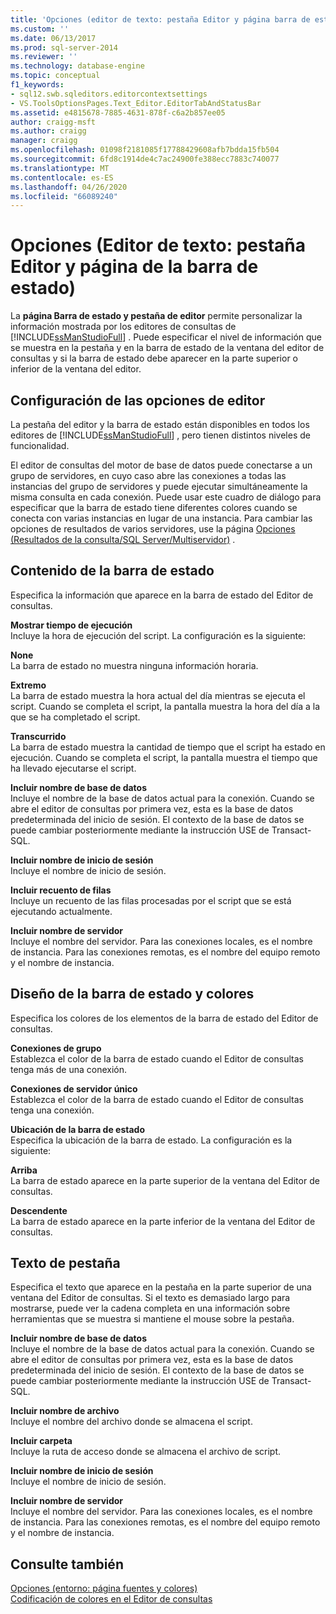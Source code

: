 ```yaml
---
title: 'Opciones (editor de texto: pestaña Editor y página barra de estado) | Microsoft Docs'
ms.custom: ''
ms.date: 06/13/2017
ms.prod: sql-server-2014
ms.reviewer: ''
ms.technology: database-engine
ms.topic: conceptual
f1_keywords:
- sql12.swb.sqleditors.editorcontextsettings
- VS.ToolsOptionsPages.Text_Editor.EditorTabAndStatusBar
ms.assetid: e4815678-7885-4631-878f-c6a2b857ee05
author: craigg-msft
ms.author: craigg
manager: craigg
ms.openlocfilehash: 01098f2181085f17788429608afb7bdda15fb504
ms.sourcegitcommit: 6fd8c1914de4c7ac24900fe388ecc7883c740077
ms.translationtype: MT
ms.contentlocale: es-ES
ms.lasthandoff: 04/26/2020
ms.locfileid: "66089240"
---
```

# <a name="options-text-editor-editor-tab-and-status-bar-page"></a>Opciones (Editor de texto: pestaña Editor y página de la barra de estado)
  La **página Barra de estado y pestaña de editor** permite personalizar la información mostrada por los editores de consultas de [!INCLUDE[ssManStudioFull](../includes/ssmanstudiofull-md.md)] . Puede especificar el nivel de información que se muestra en la pestaña y en la barra de estado de la ventana del editor de consultas y si la barra de estado debe aparecer en la parte superior o inferior de la ventana del editor.  
  
## <a name="option-settings-by-editor"></a>Configuración de las opciones de editor  
 La pestaña del editor y la barra de estado están disponibles en todos los editores de [!INCLUDE[ssManStudioFull](../includes/ssmanstudiofull-md.md)] , pero tienen distintos niveles de funcionalidad.  
  
 El editor de consultas del motor de base de datos puede conectarse a un grupo de servidores, en cuyo caso abre las conexiones a todas las instancias del grupo de servidores y puede ejecutar simultáneamente la misma consulta en cada conexión. Puede usar este cuadro de diálogo para especificar que la barra de estado tiene diferentes colores cuando se conecta con varias instancias en lugar de una instancia. Para cambiar las opciones de resultados de varios servidores, use la página [Opciones (Resultados de la consulta/SQL Server/Multiservidor)](../../2014/database-engine/options-query-results-sql-server-multi-server.md) .  
  
## <a name="status-bar-content"></a>Contenido de la barra de estado  
 Especifica la información que aparece en la barra de estado del Editor de consultas.  
  
 **Mostrar tiempo de ejecución**  
 Incluye la hora de ejecución del script. La configuración es la siguiente:  
  
 **None**  
 La barra de estado no muestra ninguna información horaria.  
  
 **Extremo**  
 La barra de estado muestra la hora actual del día mientras se ejecuta el script. Cuando se completa el script, la pantalla muestra la hora del día a la que se ha completado el script.  
  
 **Transcurrido**  
 La barra de estado muestra la cantidad de tiempo que el script ha estado en ejecución. Cuando se completa el script, la pantalla muestra el tiempo que ha llevado ejecutarse el script.  
  
 **Incluir nombre de base de datos**  
 Incluye el nombre de la base de datos actual para la conexión. Cuando se abre el editor de consultas por primera vez, esta es la base de datos predeterminada del inicio de sesión. El contexto de la base de datos se puede cambiar posteriormente mediante la instrucción USE de Transact-SQL.  
  
 **Incluir nombre de inicio de sesión**  
 Incluye el nombre de inicio de sesión.  
  
 **Incluir recuento de filas**  
 Incluye un recuento de las filas procesadas por el script que se está ejecutando actualmente.  
  
 **Incluir nombre de servidor**  
 Incluye el nombre del servidor. Para las conexiones locales, es el nombre de instancia. Para las conexiones remotas, es el nombre del equipo remoto y el nombre de instancia.  
  
## <a name="status-bar-layout-and-colors"></a>Diseño de la barra de estado y colores  
 Especifica los colores de los elementos de la barra de estado del Editor de consultas.  
  
 **Conexiones de grupo**  
 Establezca el color de la barra de estado cuando el Editor de consultas tenga más de una conexión.  
  
 **Conexiones de servidor único**  
 Establezca el color de la barra de estado cuando el Editor de consultas tenga una conexión.  
  
 **Ubicación de la barra de estado**  
 Especifica la ubicación de la barra de estado. La configuración es la siguiente:  
  
 **Arriba**  
 La barra de estado aparece en la parte superior de la ventana del Editor de consultas.  
  
 **Descendente**  
 La barra de estado aparece en la parte inferior de la ventana del Editor de consultas.  
  
## <a name="tab-text"></a>Texto de pestaña  
 Especifica el texto que aparece en la pestaña en la parte superior de una ventana del Editor de consultas. Si el texto es demasiado largo para mostrarse, puede ver la cadena completa en una información sobre herramientas que se muestra si mantiene el mouse sobre la pestaña.  
  
 **Incluir nombre de base de datos**  
 Incluye el nombre de la base de datos actual para la conexión. Cuando se abre el editor de consultas por primera vez, esta es la base de datos predeterminada del inicio de sesión. El contexto de la base de datos se puede cambiar posteriormente mediante la instrucción USE de Transact-SQL.  
  
 **Incluir nombre de archivo**  
 Incluye el nombre del archivo donde se almacena el script.  
  
 **Incluir carpeta**  
 Incluye la ruta de acceso donde se almacena el archivo de script.  
  
 **Incluir nombre de inicio de sesión**  
 Incluye el nombre de inicio de sesión.  
  
 **Incluir nombre de servidor**  
 Incluye el nombre del servidor. Para las conexiones locales, es el nombre de instancia. Para las conexiones remotas, es el nombre del equipo remoto y el nombre de instancia.  
  
## <a name="see-also"></a>Consulte también  
 [Opciones &#40;entorno: página fuentes y colores&#41;](../ssms/menu-help/options-environment-fonts-and-colors-page.md)   
 [Codificación de colores en el Editor de consultas](../relational-databases/scripting/color-coding-in-query-editors.md)  
  
  

